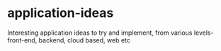 # application-ideas

Interesting application ideas to try and implement, from various levels- front-end, backend, cloud based, web etc
